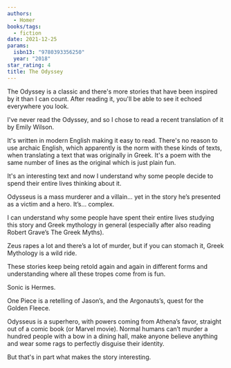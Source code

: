 ```yaml
---
authors:
  - Homer
books/tags:
  - fiction
date: 2021-12-25
params:
  isbn13: "9780393356250"
  year: "2018"
star_rating: 4
title: The Odyssey
---
```


The Odyssey is a classic and there's more stories that have been inspired by it
than I can count. After reading it, you'll be able to see it echoed everywhere
you look.

<!--more-->

I've never read the Odyssey, and so I chose to read a recent translation of it
by Emily Wilson.

It's written in modern English making it easy to read. There's no reason to use
archaic English, which apparently is the norm with these kinds of texts, when
translating a text that was originally in Greek. It's a poem with the same
number of lines as the original which is just plain fun.

It's an interesting text and now I understand why some people decide to spend
their entire lives thinking about it.

Odysseus is a mass murderer and a villain… yet in the story he’s presented as a
victim and a hero. It’s… complex.

I can understand why some people have spent their entire lives studying this
story and Greek mythology in general (especially after also reading Robert
Grave’s The Greek Myths).

Zeus rapes a lot and there’s a lot of murder, but if you can stomach it, Greek
Mythology is a wild ride.

These stories keep being retold again and again in different forms and
understanding where all these tropes come from is fun.

Sonic is Hermes.

One Piece is a retelling of Jason’s, and the Argonauts’s, quest for the Golden
Fleece.

Odysseus is a superhero, with powers coming from Athena’s favor, straight out of
a comic book (or Marvel movie). Normal humans can’t murder a hundred people with
a bow in a dining hall, make anyone believe anything and wear some rags to
perfectly disguise their identity.

But that's in part what makes the story interesting.
